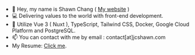 - 👋 Hey, my name is Shawn Chang ( [My website](http://jcshawn.com/) )
- 💻 Delivering values to the world with front-end development.
- 🧰 Utilize Vue 3 ( Nuxt ), TypeScript, Tailwind CSS, Docker, Google Cloud Platform and PostgreSQL.
- 📫 You can contact with me by email : contact[at]jcshawn.com
- My Resume: [Click me](https://jcshawn.com/resume).
<!---
jschang19/jschang19 is a ✨ special ✨ repository because its `README.md` (this file) appears on your GitHub profile.
You can click the Preview link to take a look at your changes.
--->
